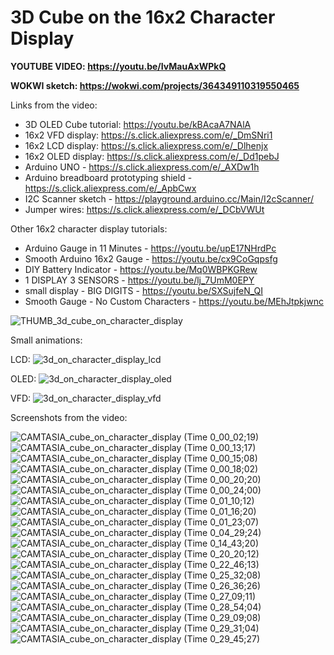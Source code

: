 # 3D Cube on the 16x2 Character Display

**YOUTUBE VIDEO: https://youtu.be/IvMauAxWPkQ**

**WOKWI sketch: https://wokwi.com/projects/364349110319550465**

Links from the video:
- 3D OLED Cube tutorial: https://youtu.be/kBAcaA7NAlA
- 16x2 VFD display: https://s.click.aliexpress.com/e/_DmSNri1
- 16x2 LCD display: https://s.click.aliexpress.com/e/_Dlhenjx
- 16x2 OLED display: https://s.click.aliexpress.com/e/_Dd1pebJ
- Arduino UNO - https://s.click.aliexpress.com/e/_AXDw1h
- Arduino breadboard prototyping shield - https://s.click.aliexpress.com/e/_ApbCwx
- I2C Scanner sketch - https://playground.arduino.cc/Main/I2cScanner/
- Jumper wires: https://s.click.aliexpress.com/e/_DCbVWUt

Other 16x2 character display tutorials:
- Arduino Gauge in 11 Minutes - https://youtu.be/upE17NHrdPc
- Smooth Arduino 16x2 Gauge - https://youtu.be/cx9CoGqpsfg
- DIY Battery Indicator - https://youtu.be/Mq0WBPKGRew
- 1 DISPLAY 3 SENSORS - https://youtu.be/lj_7UmM0EPY
- small display - BIG DIGITS - https://youtu.be/SXSujfeN_QI
- Smooth Gauge - No Custom Characters - https://youtu.be/MEhJtpkjwnc

![THUMB_3d_cube_on_character_display](https://github.com/upiir/3d_on_character_display/assets/117754156/4a27d4d4-7379-476e-8420-ace10349c40c)

Small animations:

LCD:
![3d_on_character_display_lcd](https://github.com/upiir/3d_on_character_display/assets/117754156/c97fa9a3-e4ff-4345-84d7-451c376429b3)

OLED:
![3d_on_character_display_oled](https://github.com/upiir/3d_on_character_display/assets/117754156/3ad5e0dc-cd6c-4948-93a8-d05733f7fd71)

VFD:
![3d_on_character_display_vfd](https://github.com/upiir/3d_on_character_display/assets/117754156/f669ae7a-812a-4eed-9f09-8b5ad8685d03)


Screenshots from the video:


![CAMTASIA_cube_on_character_display (Time 0_00_02;19)](https://github.com/upiir/3d_on_character_display/assets/117754156/f7e7c1bf-78df-4673-b6e2-258f851f3157)
![CAMTASIA_cube_on_character_display (Time 0_00_13;17)](https://github.com/upiir/3d_on_character_display/assets/117754156/2c7b726e-64a2-49c5-9a55-4a2000d1857a)
![CAMTASIA_cube_on_character_display (Time 0_00_15;08)](https://github.com/upiir/3d_on_character_display/assets/117754156/6f15a092-61a0-4c61-8a56-66c06e8f67ca)
![CAMTASIA_cube_on_character_display (Time 0_00_18;02)](https://github.com/upiir/3d_on_character_display/assets/117754156/21d99036-67f9-46fc-a42f-a5debdf6508a)
![CAMTASIA_cube_on_character_display (Time 0_00_20;20)](https://github.com/upiir/3d_on_character_display/assets/117754156/4f6294e1-5cc6-4d65-ae61-6faa1a6d4fc8)
![CAMTASIA_cube_on_character_display (Time 0_00_24;00)](https://github.com/upiir/3d_on_character_display/assets/117754156/578224b8-ae5c-46a9-bb9d-5fc7ef59c63b)
![CAMTASIA_cube_on_character_display (Time 0_01_10;12)](https://github.com/upiir/3d_on_character_display/assets/117754156/c8e759e6-f452-45bb-9d05-95aedeece4e4)
![CAMTASIA_cube_on_character_display (Time 0_01_16;20)](https://github.com/upiir/3d_on_character_display/assets/117754156/2f05533c-34d4-4a80-8de9-6ae984770ae0)
![CAMTASIA_cube_on_character_display (Time 0_01_23;07)](https://github.com/upiir/3d_on_character_display/assets/117754156/85aee222-18f5-4d7d-b6ee-e3d16882ef33)
![CAMTASIA_cube_on_character_display (Time 0_04_29;24)](https://github.com/upiir/3d_on_character_display/assets/117754156/579900ff-1eef-4e54-a558-30a92cddfcf0)
![CAMTASIA_cube_on_character_display (Time 0_14_43;20)](https://github.com/upiir/3d_on_character_display/assets/117754156/d9d0dff3-1d58-47f0-b72a-a95090e1235f)
![CAMTASIA_cube_on_character_display (Time 0_20_20;12)](https://github.com/upiir/3d_on_character_display/assets/117754156/bb10b04d-c0d1-4139-bc4d-b44f8e76b694)
![CAMTASIA_cube_on_character_display (Time 0_22_46;13)](https://github.com/upiir/3d_on_character_display/assets/117754156/44170ed5-8271-4b86-8bc0-98265d70c393)
![CAMTASIA_cube_on_character_display (Time 0_25_32;08)](https://github.com/upiir/3d_on_character_display/assets/117754156/8cbdd30b-818b-4c4d-b1ae-51d3aaa40037)
![CAMTASIA_cube_on_character_display (Time 0_26_36;26)](https://github.com/upiir/3d_on_character_display/assets/117754156/16be5456-1375-48b4-bb88-9af468c9e594)
![CAMTASIA_cube_on_character_display (Time 0_27_09;11)](https://github.com/upiir/3d_on_character_display/assets/117754156/7b672995-e857-4975-ac6c-8ec5d52466cc)
![CAMTASIA_cube_on_character_display (Time 0_28_54;04)](https://github.com/upiir/3d_on_character_display/assets/117754156/d443170a-fd66-41b6-a6c4-e5c0c4c36c08)
![CAMTASIA_cube_on_character_display (Time 0_29_09;08)](https://github.com/upiir/3d_on_character_display/assets/117754156/ce4e717a-3cd3-43e1-861b-6412f8eed073)
![CAMTASIA_cube_on_character_display (Time 0_29_31;04)](https://github.com/upiir/3d_on_character_display/assets/117754156/6457e209-5a27-46e9-83df-c1c9a2858ac7)
![CAMTASIA_cube_on_character_display (Time 0_29_45;27)](https://github.com/upiir/3d_on_character_display/assets/117754156/704cd4e2-c207-415e-b52d-dc88133eca1f)



